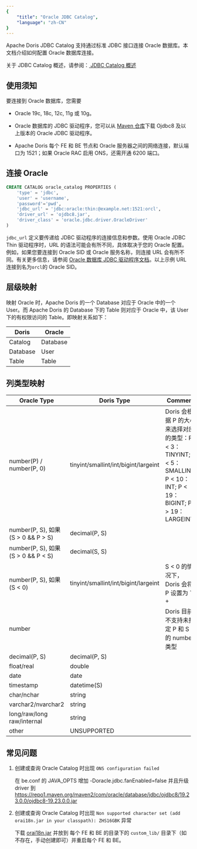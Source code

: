 ```yaml
---
{
    "title": "Oracle JDBC Catalog",
    "language": "zh-CN"
}
---
```


<!--
Licensed to the Apache Software Foundation (ASF) under one
or more contributor license agreements.  See the NOTICE file
distributed with this work for additional information
regarding copyright ownership.  The ASF licenses this file
to you under the Apache License, Version 2.0 (the
"License"); you may not use this file except in compliance
with the License.  You may obtain a copy of the License at

  http://www.apache.org/licenses/LICENSE-2.0

Unless required by applicable law or agreed to in writing,
software distributed under the License is distributed on an
"AS IS" BASIS, WITHOUT WARRANTIES OR CONDITIONS OF ANY
KIND, either express or implied.  See the License for the
specific language governing permissions and limitations
under the License.
-->

Apache Doris JDBC Catalog 支持通过标准 JDBC 接口连接 Oracle 数据库。本文档介绍如何配置 Oracle 数据库连接。

关于 JDBC Catalog 概述，请参阅：[ JDBC Catalog 概述](./jdbc-catalog-overview.md)

## 使用须知

要连接到 Oracle 数据库，您需要

* Oracle 19c, 18c, 12c, 11g 或 10g。

* Oracle 数据库的 JDBC 驱动程序，您可以从 [Maven 仓库](https://mvnrepository.com/artifact/com.oracle.database.jdbc)下载 Ojdbc8 及以上版本的 Oracle JDBC 驱动程序。

* Apache Doris 每个 FE 和 BE 节点和 Oracle 服务器之间的网络连接，默认端口为 1521；如果 Oracle RAC 启用 ONS，还需开通 6200 端口。

## 连接 Oracle

```sql
CREATE CATALOG oracle_catalog PROPERTIES (
    'type' = 'jdbc',
    'user' = 'username',
    'password'='pwd',
    'jdbc_url' = 'jdbc:oracle:thin:@example.net:1521:orcl',
    'driver_url' = 'ojdbc8.jar',
    'driver_class' = 'oracle.jdbc.driver.OracleDriver'
)
```

`jdbc_url` 定义要传递给 JDBC 驱动程序的连接信息和参数。使用 Oracle JDBC Thin 驱动程序时，URL 的语法可能会有所不同，具体取决于您的 Oracle 配置。例如，如果您要连接到 Oracle SID 或 Oracle 服务名称，则连接 URL 会有所不同。有关更多信息，请参阅 [Oracle 数据库 JDBC 驱动程序文档](https://docs.oracle.com/en/database/oracle/oracle-database/19/jjdbc/data-sources-and-URLs.html)。以上示例 URL 连接到名为`orcl`的 Oracle SID。

## 层级映射

映射 Oracle 时，Apache Doris 的一个 Database 对应于 Oracle 中的一个 User。而 Apache Doris 的 Database 下的 Table 则对应于 Oracle 中，该 User 下的有权限访问的 Table。即映射关系如下：

| Doris    | Oracle   |
| -------- | -------- |
| Catalog  | Database |
| Database | User     |
| Table    | Table    |

## 列类型映射

| Oracle Type                           | Doris Type                           | Comment                                                                                                         |
| ------------------------------------- | ------------------------------------ | --------------------------------------------------------------------------------------------------------------- |
| number(P) / number(P, 0)              | tinyint/smallint/int/bigint/largeint | Doris 会根据 P 的大小来选择对应的类型：P < 3：TINYINT; P < 5：SMALLINT; P < 10：INT; P < 19：BIGINT; P > 19：LARGEINT |
| number(P, S), 如果 (S > 0 && P > S) | decimal(P, S)                        |                                                                                                                 |
| number(P, S), 如果 (S > 0 && P < S) | decimal(S, S)                        |                                                                                                                 |
| number(P, S), 如果 (S < 0)          | tinyint/smallint/int/bigint/largeint | S < 0 的情况下，Doris 会将 P 设置为 `P + |S|`，并进行和 `number(P) / number(P, 0)` 一样的映射                                         |
| number                                |                                      | Doris 目前不支持未指定 P 和 S 的 number 类型                                                                                       |
| decimal(P, S)                         | decimal(P, S)                        |                                                                                                                 |
| float/real                            | double                               |                                                                                                                 |
| date                                  | date                                 |                                                                                                                 |
| timestamp                             | datetime(S)                          |                                                                                                                 |
| char/nchar                            | string                               |                                                                                                                 |
| varchar2/nvarchar2                    | string                               |                                                                                                                 |
| long/raw/long raw/internal            | string                               |                                                                                                                 |
| other                                 | UNSUPPORTED                          |                                                                                                                 |

## 常见问题

1. 创建或查询 Oracle Catalog 时出现 `ONS configuration failed`

   在 be.conf 的 JAVA\_OPTS 增加 -Doracle.jdbc.fanEnabled=false 并且升级 driver 到 <https://repo1.maven.org/maven2/com/oracle/database/jdbc/ojdbc8/19.23.0.0/ojdbc8-19.23.0.0.jar>

2. 创建或查询 Oracle Catalog 时出现 `Non supported character set (add orai18n.jar in your classpath): ZHS16GBK` 异常

   下载 [orai18n.jar](https://www.oracle.com/database/technologies/appdev/jdbc-downloads.html) 并放到 每个 FE 和 BE 的目录下的 `custom_lib/` 目录下（如不存在，手动创建即可）并重启每个 FE 和 BE。
